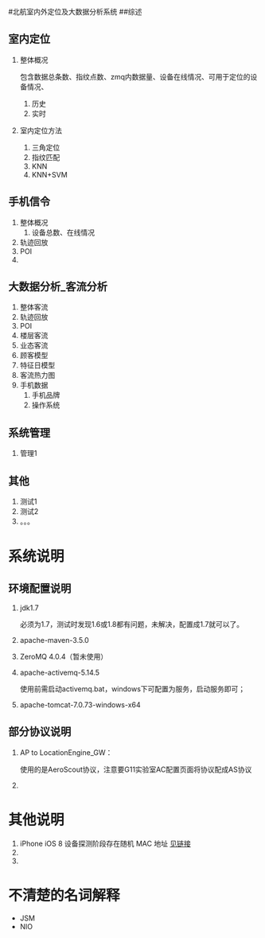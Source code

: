#北航室内外定位及大数据分析系统
##综述

## 室内定位

1. 整体概况

   包含数据总条数、指纹点数、zmq内数据量、设备在线情况、可用于定位的设备情况、

   1. 历史
   2. 实时

2. 室内定位方法

   1. 三角定位
   2. 指纹匹配
   3. KNN
   4. KNN+SVM

## 手机信令

1. 整体概况
   1. 设备总数、在线情况
2. 轨迹回放
3. POI
4. ​

## 大数据分析_客流分析

1. 整体客流
2. 轨迹回放
3. POI
4. 楼层客流
5. 业态客流
6. 顾客模型
7. 特征日模型
8. 客流热力图
9. 手机数据
   1. 手机品牌
   2. 操作系统

## 系统管理

1. 管理1

## 其他

1. 测试1
2. 测试2
3. 。。。



# 系统说明

## 环境配置说明

1. jdk1.7

   必须为1.7，测试时发现1.6或1.8都有问题，未解决，配置成1.7就可以了。

2. apache-maven-3.5.0

3. ZeroMQ 4.0.4（暂未使用）

4. apache-activemq-5.14.5

   ​	使用前需启动activemq.bat，windows下可配置为服务，启动服务即可；

5. apache-tomcat-7.0.73-windows-x64

## 部分协议说明

1. AP to LocationEngine_GW：

   ​	使用的是AeroScout协议，注意要G11实验室AC配置页面将协议配成AS协议

2. ​


# 其他说明

1. iPhone iOS 8 设备探测阶段存在随机 MAC 地址 [见链接](https://www.zhihu.com/question/24094236?sort=created)
2. ​
3. ​


# 不清楚的名词解释

* JSM 
* NIO
